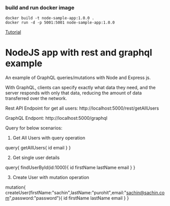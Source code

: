 ### build and run docker image

```
docker build -t node-sample-app:1.0.0 .
docker run -d -p 5001:5001 node-sample-app:1.0.0
```

[Tutorial](https://www.youtube.com/watch?v=OeLnEB9FDpw)

# NodeJS app with rest and graphql example

An example of GraphQL queries/mutations with Node and Express js.

With GraphQL, clients can specify exactly what data they need, and the server responds with only that data, reducing the amount of data transferred over the network.

Rest API Endpoint for get all users: http://localhost:5000/rest/getAllUsers

GraphQL Endpont: http://localhost:5000/graphql

Query for below scenarios:

1. Get All Users with query operation

query{
getAllUsers{
id
email
}
}

2. Get single user details

query{
findUserById(id:1000){
id
firstName
lastName
email
}
}

3. Create User with mutation operation

mutation{
createUser(firstName:"sachin",lastName:"purohit",email:"sachin@sachin.com",password:"password"){
id
firstName
lastName
email
}
}
